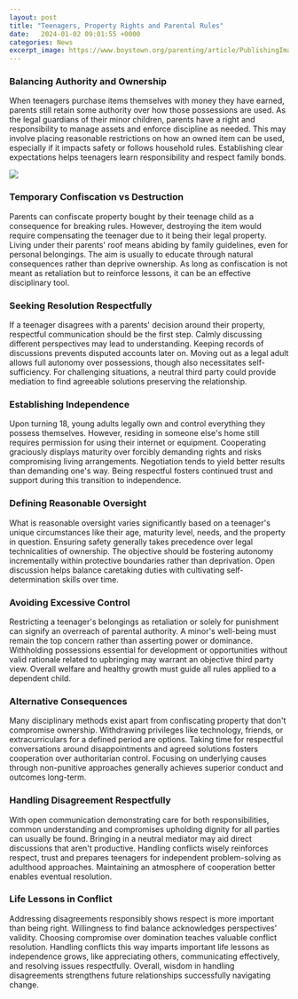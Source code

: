 ```yaml
---
layout: post
title: "Teenagers, Property Rights and Parental Rules"
date:   2024-01-02 09:01:55 +0000
categories: News
excerpt_image: https://www.boystown.org/parenting/article/PublishingImages/five-steps-to-gain-authority.jpg
---
```

### Balancing Authority and Ownership

When teenagers purchase items themselves with money they have earned, parents still retain some authority over how those possessions are used. As the legal guardians of their minor children, parents have a right and responsibility to manage assets and enforce discipline as needed. This may involve placing reasonable restrictions on how an owned item can be used, especially if it impacts safety or follows household rules. Establishing clear expectations helps teenagers learn responsibility and respect family bonds.


![](https://www.boystown.org/parenting/article/PublishingImages/five-steps-to-gain-authority.jpg)
### Temporary Confiscation vs Destruction

Parents can confiscate property bought by their teenage child as a consequence for breaking rules. However, destroying the item would require compensating the teenager due to it being their legal property. Living under their parents' roof means abiding by family guidelines, even for personal belongings. The aim is usually to educate through natural consequences rather than deprive ownership. As long as confiscation is not meant as retaliation but to reinforce lessons, it can be an effective disciplinary tool. 

### Seeking Resolution Respectfully 

If a teenager disagrees with a parents' decision around their property, respectful communication should be the first step. Calmly discussing different perspectives may lead to understanding. Keeping records of discussions prevents disputed accounts later on. Moving out as a legal adult allows full autonomy over possessions, though also necessitates self-sufficiency. For challenging situations, a neutral third party could provide mediation to find agreeable solutions preserving the relationship.

### Establishing Independence 

Upon turning 18, young adults legally own and control everything they possess themselves. However, residing in someone else's home still requires permission for using their internet or equipment. Cooperating graciously displays maturity over forcibly demanding rights and risks compromising living arrangements. Negotiation tends to yield better results than demanding one's way. Being respectful fosters continued trust and support during this transition to independence. 

### Defining Reasonable Oversight

What is reasonable oversight varies significantly based on a teenager's unique circumstances like their age, maturity level, needs, and the property in question. Ensuring safety generally takes precedence over legal technicalities of ownership. The objective should be fostering autonomy incrementally within protective boundaries rather than deprivation. Open discussion helps balance caretaking duties with cultivating self-determination skills over time.

### Avoiding Excessive Control

Restricting a teenager's belongings as retaliation or solely for punishment can signify an overreach of parental authority. A minor's well-being must remain the top concern rather than asserting power or dominance. Withholding possessions essential for development or opportunities without valid rationale related to upbringing may warrant an objective third party view. Overall welfare and healthy growth must guide all rules applied to a dependent child.

### Alternative Consequences 

Many disciplinary methods exist apart from confiscating property that don't compromise ownership. Withdrawing privileges like technology, friends, or extracurriculars for a defined period are options. Taking time for respectful conversations around disappointments and agreed solutions fosters cooperation over authoritarian control. Focusing on underlying causes through non-punitive approaches generally achieves superior conduct and outcomes long-term.

### Handling Disagreement Respectfully  

With open communication demonstrating care for both responsibilities, common understanding and compromises upholding dignity for all parties can usually be found. Bringing in a neutral mediator may aid direct discussions that aren't productive. Handling conflicts wisely reinforces respect, trust and prepares teenagers for independent problem-solving as adulthood approaches. Maintaining an atmosphere of cooperation better enables eventual resolution.

### Life Lessons in Conflict 

Addressing disagreements responsibly shows respect is more important than being right. Willingness to find balance acknowledges perspectives' validity. Choosing compromise over domination teaches valuable conflict resolution. Handling conflicts this way imparts important life lessons as independence grows, like appreciating others, communicating effectively, and resolving issues respectfully. Overall, wisdom in handling disagreements strengthens future relationships successfully navigating change.